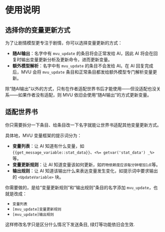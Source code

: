 # 使用说明

## 选择你的变量更新方式

为了让剧情模型更专注于剧情，你可以选择变量更新的方式：

- **随AI输出**：名字中有 `mvu_update` 的条目将会正常发给 AI，因此 AI 将会在回复时输出变量更新分析及更新命令，进而更新变量。
- **额外模型解析**：名字中有 `mvu_update` 的条目不会发给 AI。在 AI 回复完成后，MVU 会将 `mvu_update` 条目和正常条目都发给额外模型专门解析变量更新。

除“随AI输出”以外的方式，只有在作者适配世界书后才能使用——但没适配也没关系——如果作者没有适配，则 MVU 依旧会使用“随AI输出”的方式更新变量。

## 适配世界书

你只需要拆分一下条目、给条目改一下名字就能让世界书适配其他变量更新方式。

具体地，MVU 变量框架的提示词分为：

- **变量列表**：让 AI 知道有什么变量，如 `{{get_message_variable::stat_data}}`、`<%= getvar('stat_data') _%>` 等。
- **变量更新规则**：让 AI 知道变量该如何更新，如`药物依赖度应该每分钟增加1点`等。
- **输出规则**：让 AI 知道该输出什么来表达变量发生变化，如提示词中要求输出的 `<UpdateVariable>` 块。

你需要做的，是给“变量更新规则”和“输出规则”条目的名字添加 `mvu_update`，也就是改成：

- `变量列表`
- `[mvu_update]变量更新规则`
- `[mvu_update]输出规则`

这样修改名字只是区分什么情况下发送条目, 绿灯等功能依旧会生效.
